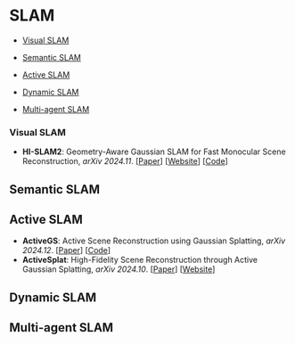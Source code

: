 # SLAM

- [Visual SLAM](#Visual-SLAM)

- [Semantic SLAM](#Semantic-SLAM)
- [Active SLAM](#Active-SLAM)
- [Dynamic SLAM](#Dynamic-SLAM)
- [Multi-agent SLAM](#Multi-agent-SLAM)

### Visual SLAM

- **HI-SLAM2**: Geometry-Aware Gaussian SLAM for Fast Monocular Scene Reconstruction, *arXiv 2024.11*. [[Paper](https://arxiv.org/abs/2411.17982)] [[Website](https://hi-slam2.github.io/)] [[Code](https://github.com/Willyzw/HI-SLAM2)]



## Semantic SLAM





## Active SLAM

- **ActiveGS**: Active Scene Reconstruction using Gaussian Splatting, *arXiv 2024.12*. [[Paper](https://arxiv.org/abs/2412.17769)] [[Code](https://github.com/dmar-bonn/active-gs)]
- **ActiveSplat**: High-Fidelity Scene Reconstruction through Active Gaussian Splatting, *arXiv 2024.10*. [[Paper](https://arxiv.org/abs/2410.21955)] [[Website](https://li-yuetao.github.io/ActiveSplat/)]



## Dynamic SLAM





## Multi-agent SLAM